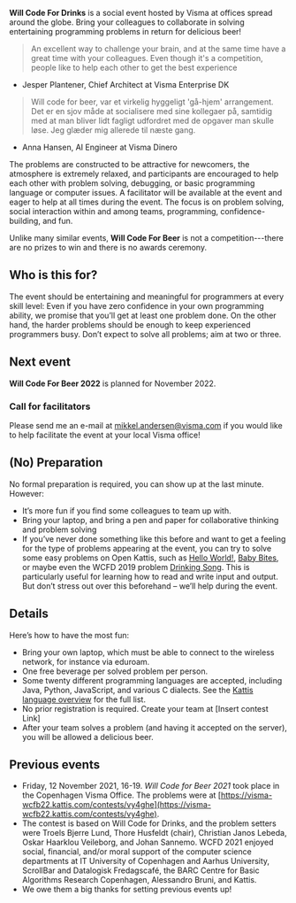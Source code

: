 **Will Code For Drinks** is a social event hosted by Visma at offices spread around the globe.
Bring your colleagues to collaborate in solving entertaining programming problems in return for delicious beer!

> An excellent way to challenge your brain, and at the same time have a great time with your colleagues. Even though it's a competition, people like to help each other to get the best experience
- Jesper Plantener, Chief Architect at Visma Enterprise DK

> Will code for beer, var et virkelig hyggeligt 'gå-hjem' arrangement. Det er en sjov måde at socialisere med sine kollegaer på, samtidig med at man bliver lidt fagligt udfordret med de opgaver man skulle løse. Jeg glæder mig allerede til næste gang.

- Anna Hansen, AI Engineer at Visma Dinero

The problems are constructed to be attractive for newcomers, the atmosphere is extremely relaxed, and participants are encouraged to help each other with problem solving, debugging, or basic programming language or computer issues.
A facilitator will be available at the event and eager to help at all times during the event.
The focus is on problem solving, social interaction within and among teams, programming, confidence-building, and fun.

Unlike many similar events, **Will Code For Beer** is not a competition---there are no prizes to win and there is no awards ceremony.

Who is this for?
----------------

The event should be entertaining and meaningful for programmers at every skill level: 
Even if you have zero confidence in your own programming ability, we promise that you’ll get at least one problem done.
On the other hand, the harder problems should be enough to keep experienced programmers busy.
Don’t expect to solve all problems; aim at two or three.

Next event
----------

**Will Code For Beer 2022** is planned for November 2022.

### Call for facilitators

Please send me an e-mail at mikkel.andersen@visma.com if you would like to help facilitate the event at your local Visma office!

(No) Preparation
----------------

No formal preparation is required, you can show up at the last minute.
However:

* It’s more fun if you find some colleagues to team up with.
* Bring your laptop, and bring a pen and paper for collaborative thinking and problem solving
* If you’ve never done something like this before and want to get a feeling for the type of problems appearing at the event, you can try to solve some easy problems on Open Kattis, such as [Hello World!](https://open.kattis.com/problems/hello), [Baby Bites](https://open.kattis.com/problems/babybites), or maybe even the WCFD 2019 problem [Drinking Song](https://open.kattis.com/problems/drinkingsong).
This is particularly useful for learning how to read and write input and output. But don’t stress out over this beforehand – we’ll help during the event.

Details
-------

Here’s how to have the most fun:

* Bring your own laptop, which must be able to connect to the wireless network, for instance via eduroam.
* One free beverage per solved problem per person.
* Some twenty different programming languages are accepted, including Java, Python, JavaScript, and various C dialects. 
  See the [Kattis language overview](https://open.kattis.com/help) for the full list.
* No prior registration is required. Create your team at [Insert contest Link]
* After your team solves a problem (and having it accepted on the server), you will be allowed a delicious beer.

Previous events
---------------

* Friday, 12 November 2021, 16-19. _Will Code for Beer 2021_ took place in the Copenhagen Visma Office. The problems were at [https://visma-wcfb22.kattis.com/contests/vy4ghe](https://visma-wcfb22.kattis.com/contests/vy4ghe).
* The contest is based on Will Code for Drinks, and the problem setters were Troels Bjerre Lund, Thore Husfeldt (chair), Christian Janos Lebeda, Oskar Haarklou Veileborg, and Johan Sannemo. WCFD 2021 enjoyed social, financial, and/or moral support of the computer science departments at IT University of Copenhagen and Aarhus University, ScrollBar and Datalogisk Fredagscafé, the BARC Centre for Basic Algorithms Research Copenhagen, Alessandro Bruni, and Kattis.
* We owe them a big thanks for setting previous events up!



